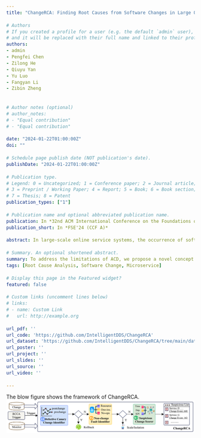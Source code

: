 ```yaml
---
title: "ChangeRCA: Finding Root Causes from Software Changes in Large Online Systems"

# Authors
# If you created a profile for a user (e.g. the default `admin` user), write the username (folder name) here 
# and it will be replaced with their full name and linked to their profile.
authors:
- admin
- Pengfei Chen
- Zilong He
- Qiuyu Yan
- Yu Luo
- Fangyan Li
- Zibin Zheng


# Author notes (optional)
# author_notes:
# - "Equal contribution"
# - "Equal contribution"

date: "2024-01-22T01:00:00Z"
doi: ""

# Schedule page publish date (NOT publication's date).
publishDate: "2024-01-22T01:00:00Z"

# Publication type.
# Legend: 0 = Uncategorized; 1 = Conference paper; 2 = Journal article;
# 3 = Preprint / Working Paper; 4 = Report; 5 = Book; 6 = Book section;
# 7 = Thesis; 8 = Patent
publication_types: ["1"]

# Publication name and optional abbreviated publication name.
publication: In *32nd ACM International Conference on the Foundations of Software Engineering*
publication_short: In *FSE'24 (CCF A)*

abstract: In large-scale online service systems, the occurrence of software changes is inevitable and frequent. Despite rigorous pre-deployment testing practices, the presence of defective software changes in the online environment cannot be completely eliminated. Consequently, there is a pressing need for automated techniques that can effectively identify these defective changes However, the current abnormal change detection (ACD) approaches fall short in accurately pinpointing defective changes, primarily due to their disregard for the propagation of faults. To address the limitations of ACD, we propose a novel concept called root cause change analysis (RCCA) to identify the underlying root causes of change-inducing incidents. In order to apply the RCCA concept to practical scenarios, we have devised an intelligent RCCA framework named ChangeRCA. This framework aims to localize the defective change associated with change-inducing incidents among multiple changes.

# Summary. An optional shortened abstract.
summary: To address the limitations of ACD, we propose a novel concept called root cause change analysis (RCCA) to identify the underlying root causes of change inducing incidents. In order to apply the RCCA concept to practical scenarios, we have devised an intelligent RCCA framework named ChangeRCA. This framework aims to localize the defective change associated with change-inducing incidents among multiple changes. 
tags: [Root Cause Analysis, Software Change, Microservice]

# Display this page in the Featured widget?
featured: false

# Custom links (uncomment lines below)
# links:
# - name: Custom Link
#   url: http://example.org

url_pdf: ''
url_code: 'https://github.com/IntelligentDDS/ChangeRCA'
url_dataset: 'https://github.com/IntelligentDDS/ChangeRCA/tree/main/data'
url_poster: ''
url_project: ''
url_slides: ''
url_source: ''
url_video: ''

---
```

The blow figure shows the framework of ChangeRCA.
![ChangeRCA Framework](./changerca24.jpg)
